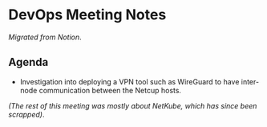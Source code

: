 # DevOps Meeting Notes

*Migrated from Notion*.

## Agenda

- Investigation into deploying a VPN tool such as WireGuard to have inter-node
  communication between the Netcup hosts.

*(The rest of this meeting was mostly about NetKube, which has since been
scrapped)*.


<!-- vim: set textwidth=80 sw=2 ts=2: -->
